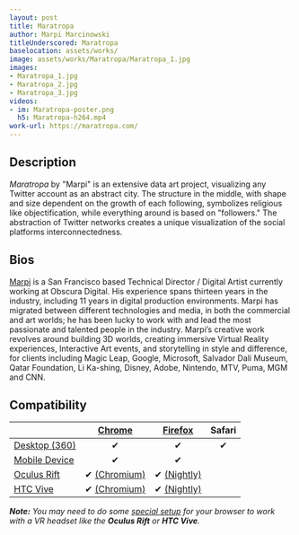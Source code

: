 ```yaml
---
layout: post
title: Maratropa
author: Marpi Marcinowski
titleUnderscored: Maratropa
baselocation: assets/works/
image: assets/works/Maratropa/Maratropa_1.jpg
images:
- Maratropa_1.jpg
- Maratropa_2.jpg
- Maratropa_3.jpg
videos: 
- im: Maratropa-poster.png
  h5: Maratropa-h264.mp4
work-url: https://maratropa.com/
---
```


<div class="box" markdown="1">

## Description
*Maratropa* by "Marpi" is an extensive data art project, visualizing any Twitter account as an abstract city. The structure in the middle, with shape and size dependent on the growth of each following, symbolizes religious like objectification, while everything around is based on "followers." The abstraction of Twitter networks creates a unique visualization of the social platforms interconnectedness.     

## Bios	
[Marpi](https://marpi.pl/) is a San Francisco based Technical Director / Digital Artist currently working at Obscura Digital. His experience spans thirteen years in the industry, including 11 years in digital production environments. Marpi has migrated between different technologies and media, in both the commercial and art worlds; he has been lucky to work with and lead the most passionate and talented people in the industry. Marpi’s creative work revolves around building 3D worlds, creating immersive Virtual Reality experiences, Interactive Art events, and storytelling in style and difference, for clients including Magic Leap, Google, Microsoft, Salvador Dalí Museum, Qatar Foundation, Li Ka-shing, Disney, Adobe, Nintendo, MTV, Puma, MGM and CNN.

</div>

<div class="box" markdown="1">

## Compatibility

|                     |[Chrome][2]      |[Firefox][4]     |Safari  
|---------------------|:---------------:|:---------------:|:---------:
|[Desktop (360)][7]   |✔                |✔                |✔     
|[Mobile Device][8]   |✔                |✔                |     
|[Oculus Rift][9]     |✔ [(Chromium)][3]|✔ [(Nightly)][5] |      
|[HTC Vive][10]       |✔ [(Chromium)][3]|✔ [(Nightly)][5] |      

[1]:instructions.html#edge-ins
[2]:instructions.html#chrome-ins 
[3]:instructions.html#chromium-ins 
[4]:instructions.html#firefox-ins 
[5]:instructions.html#firefoxnightly-ins 
[6]:instructions.html#safari-ins 
[7]:instructions.html#desktop-ins
[8]:https://vr.google.com/cardboard/
[9]:https://www.oculus.com/rift/
[10]:https://www.vive.com/
[11]:https://vr.google.com/daydream/
[12]:instructions.html

***Note:** You may need to do some [special setup][12] for your browser to work with a VR headset like the **Oculus Rift** or **HTC Vive**.*

</div>
